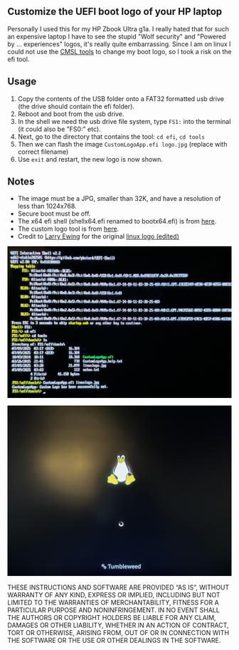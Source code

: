 ## Customize the UEFI boot logo of your HP laptop

Personally I used this for my HP Zbook Ultra g1a. I really hated that for such an expensive laptop I have to see the stupid "Wolf security" and "Powered by ... experiences" logos, it's really quite embarrassing. Since I am on linux I could not use the [CMSL tools](https://developers.hp.com/hp-client-management/doc/set-hpfirmwarebootlogo) to change my boot logo, so I took a risk on the efi tool.

## Usage
1. Copy the contents of the USB folder onto a FAT32 formatted usb drive (the drive should contain the efi folder).
2. Reboot and boot from the usb drive.
3. In the shell we need the usb drive file system, type `FS1:` into the terminal (it could also be "FS0:" etc).
4. Next, go to the directory that contains the tool: `cd efi`, `cd tools`
5. Then we can flash the image `CustomLogoApp.efi logo.jpg` (replace with correct filename)
6. Use `exit` and restart, the new logo is now shown.

## Notes
* The image must be a JPG, smaller than 32K, and have a resolution of less than 1024x768.
* Secure boot must be off.
* The x64 efi shell (shellx64.efi renamed to bootx64.efi) is from [here](https://github.com/pbatard/UEFI-Shell/releases).
* The custom logo tool is from [here](https://support.hp.com/lt-en/drivers/hp-z440-workstation/6978828).
* Credit to [Larry Ewing](https://en.wikipedia.org/wiki/Larry_Ewing) for the original [linux logo (edited)](https://brandlogos.net/linux-logo-svg-92851.html)

![image](steps.jpg)

![image](after.jpg)


THESE INSTRUCTIONS AND SOFTWARE ARE PROVIDED “AS IS”, WITHOUT WARRANTY OF ANY KIND, EXPRESS OR IMPLIED, INCLUDING BUT NOT LIMITED TO THE WARRANTIES OF MERCHANTABILITY, FITNESS FOR A PARTICULAR PURPOSE AND NONINFRINGEMENT. IN NO EVENT SHALL THE AUTHORS OR COPYRIGHT HOLDERS BE LIABLE FOR ANY CLAIM, DAMAGES OR OTHER LIABILITY, WHETHER IN AN ACTION OF CONTRACT, TORT OR OTHERWISE, ARISING FROM, OUT OF OR IN CONNECTION WITH THE SOFTWARE OR THE USE OR OTHER DEALINGS IN THE SOFTWARE.
